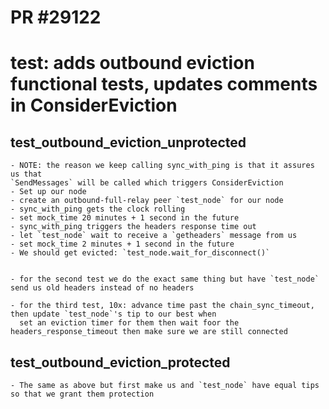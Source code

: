 # PR #29122
# test: adds outbound eviction functional tests, updates comments in ConsiderEviction

## test_outbound_eviction_unprotected
    - NOTE: the reason we keep calling sync_with_ping is that it assures us that
    `SendMessages` will be called which triggers ConsiderEviction
    - Set up our node
    - create an outbound-full-relay peer `test_node` for our node
    - sync_with_ping gets the clock rolling
    - set mock_time 20 minutes + 1 second in the future
    - sync_with_ping triggers the headers response time out
    - let `test_node` wait to receive a `getheaders` message from us
    - set mock_time 2 minutes + 1 second in the future
    - We should get evicted: `test_node.wait_for_disconnect()`


    - for the second test we do the exact same thing but have `test_node` send us old headers instead of no headers

    - for the third test, 10x: advance time past the chain_sync_timeout, then update `test_node`'s tip to our best when 
      set an eviction timer for them then wait foor the headers_response_timeout then make sure we are still connected

## test_outbound_eviction_protected
    - The same as above but first make us and `test_node` have equal tips so that we grant them protection



